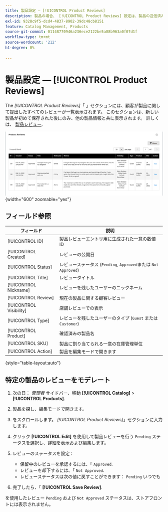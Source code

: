 ```yaml
---
title: 製品設定 — [!UICONTROL Product Reviews]
description: 製品の場合、 [!UICONTROL Product Reviews] 設定は、製品の送信済みレビューへのアクセスを提供し、保留中のレビューのステータスを編集します。
exl-id: 9328c9f5-dcd4-4837-8902-39dc48cb8151
feature: Catalog Management, Products
source-git-commit: 01148770946a236ece2122be5a88b963a0f07d1f
workflow-type: tm+mt
source-wordcount: '212'
ht-degree: 0%

---
```


# 製品設定 — [!UICONTROL Product Reviews]

The _[!UICONTROL Product Reviews]_「 」セクションには、顧客が製品に関して提出したすべてのレビューが一覧表示されます。 このセクションは、新しい製品が初めて保存された後にのみ、他の製品情報と共に表示されます。 詳しくは、 [製品レビュー](../merchandising-promotions/product-reviews.md).

![製品レビュー](./assets/product-review.png){width="600" zoomable="yes"}

## フィールド参照

| フィールド | 説明 |
|--- |--- |
| [!UICONTROL ID] | 製品レビューエントリ用に生成された一意の数値 ID |
| [!UICONTROL Created] | レビューの公開日 |
| [!UICONTROL Status] | レビューステータス (`Pending`, `Approved`または `Not Approved`) |
| [!UICONTROL Title] | レビュータイトル |
| [!UICONTROL Nickname] | レビューを残したユーザーのニックネーム |
| [!UICONTROL Review] | 現在の製品に関する顧客レビュー |
| [!UICONTROL Visibility] | 店舗レビューでの表示 |
| [!UICONTROL Type] | レビューを残したユーザーのタイプ (`Guest` または `Customer`) |
| [!UICONTROL Product] | 確認済みの製品名 |
| [!UICONTROL SKU] | 製品に割り当てられる一意の在庫管理単位 |
| [!UICONTROL Action] | 製品を編集モードで開きます |

{style="table-layout:auto"}

## 特定の製品のレビューをモデレート

1. 次の日： _管理者_ サイドバー、移動 **[!UICONTROL Catalog]** > **[!UICONTROL Products]**.

1. 製品を探し、編集モードで開きます。

1. をスクロールします。 _[!UICONTROL Product Reviews]_」セクションに入力します。

1. クリック **[!UICONTROL Edit]** を使用して製品レビューを行う `Pending` ステータスを選択し、詳細を表示および編集します。

1. レビューのステータスを設定：

   - 保留中のレビューを承認するには、「 `Approved`.
   - レビューを却下するには、「 `Not Approved`.
   - レビューステータスは次の値に戻すことができます： `Pending` いつでも

1. 完了したら、「 **[!UICONTROL Save Review]**.

を使用したレビュー `Pending` および `Not Approved` ステータスは、ストアフロントには表示されません。
